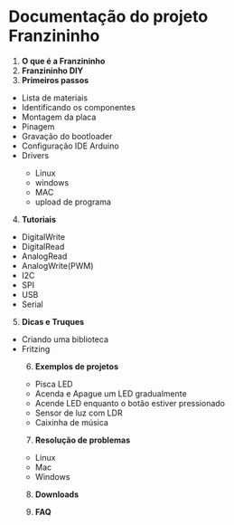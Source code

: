 # Documentação do projeto Franzininho

1. **O que é a Franzininho** 
2. **Franzininho DIY**
3. **Primeiros passos**

<ul>
  <li>Lista de materiais </li>
  <li>Identificando os componentes </li>
  <li>Montagem da placa </li>
  <li>Pinagem </li>
  <li>Gravação do bootloader</li>
  <li>Configuração IDE Arduino </li>
  <li>Drivers </li>
        <ul>
          <li>Linux </li>
          <li>windows </li>
           <li>MAC </li> 
           <li>upload de programa </li>
</ul>
 </ul>


4. **Tutoriais**
<ul>
  <li>DigitalWrite </li>
  <li>DigitalRead </li>
  <li>AnalogRead</li>
  <li>AnalogWrite(PWM) </li>
  <li>I2C</li>
  <li>SPI </li>
  <li>USB </li>
  <li>Serial </li>
</ul>


5. **Dicas e Truques**
<ul> 
  <li> Criando uma biblioteca </li>
  <li> Fritzing </li>


6. **Exemplos de projetos**
<ul>
  <li>Pisca LED</li>
  <li>Acenda e Apague um LED gradualmente</li>
  <li>Acende LED enquanto o botão estiver pressionado </li>
  <li>Sensor de luz com LDR </li>
  <li>Caixinha de música </li>
</ul>


7. **Resolução de problemas**
<ul>
  <li> Linux </li>
  <li> Mac </li>
  <li> Windows </li>

</ul>

8. **Downloads**

9. **FAQ**






